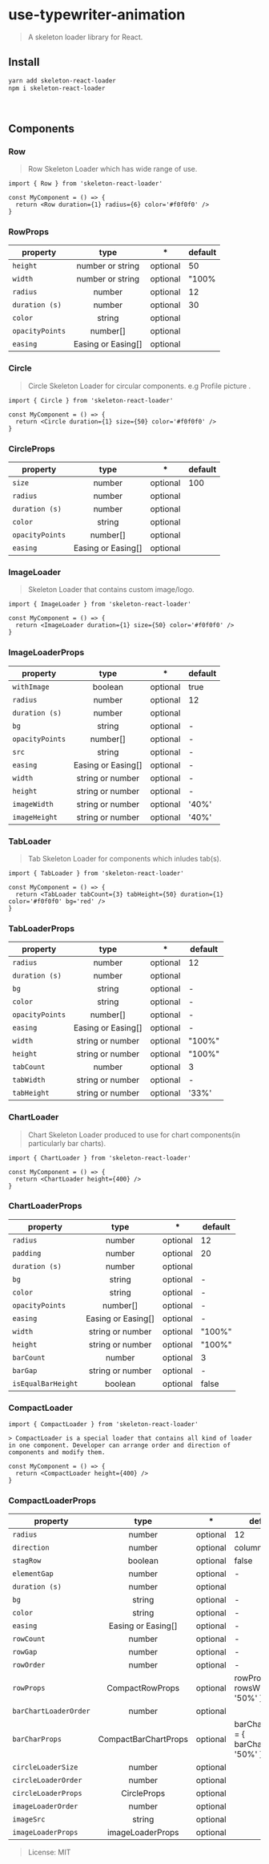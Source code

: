 # use-typewriter-animation

> A skeleton loader library for React.

## Install

```bash
yarn add skeleton-react-loader
npm i skeleton-react-loader
```

</br>

## Components

### Row

> Row Skeleton Loader which has wide range of use.

```tsx
import { Row } from 'skeleton-react-loader'

const MyComponent = () => {
  return <Row duration={1} radius={6} color='#f0f0f0' />
}
```

### RowProps

| property        |        type        |    \*    | default |
| --------------- | :----------------: | :------: | ------- |
| `height`        |  number or string  | optional | 50      |
| `width`         |  number or string  | optional | "100%   |
| `radius`        |       number       | optional | 12      |
| `duration (s)`  |       number       | optional | 30      |
| `color`         |       string       | optional |         |
| `opacityPoints` |      number[]      | optional |         |
| `easing`        | Easing or Easing[] | optional |         |

### Circle

> Circle Skeleton Loader for circular components. e.g Profile picture .

```tsx
import { Circle } from 'skeleton-react-loader'

const MyComponent = () => {
  return <Circle duration={1} size={50} color='#f0f0f0' />
}
```

### CircleProps

| property        |        type        |    \*    | default |
| --------------- | :----------------: | :------: | ------- |
| `size`          |       number       | optional | 100     |
| `radius`        |       number       | optional |         |
| `duration (s)`  |       number       | optional |         |
| `color`         |       string       | optional |         |
| `opacityPoints` |      number[]      | optional |         |
| `easing`        | Easing or Easing[] | optional |         |

### ImageLoader

> Skeleton Loader that contains custom image/logo.

```tsx
import { ImageLoader } from 'skeleton-react-loader'

const MyComponent = () => {
  return <ImageLoader duration={1} size={50} color='#f0f0f0' />
}
```

### ImageLoaderProps

| property        |        type        |    \*    | default |
| --------------- | :----------------: | :------: | ------- |
| `withImage`     |      boolean       | optional | true    |
| `radius`        |       number       | optional | 12      |
| `duration (s)`  |       number       | optional |         |
| `bg`            |       string       | optional | -       |
| `opacityPoints` |      number[]      | optional | -       |
| `src`           |       string       | optional | -       |
| `easing`        | Easing or Easing[] | optional | -       |
| `width`         |  string or number  | optional | -       |
| `height`        |  string or number  | optional | -       |
| `imageWidth`    |  string or number  | optional | '40%'   |
| `imageHeight`   |  string or number  | optional | '40%'   |

### TabLoader

> Tab Skeleton Loader for components which inludes tab(s).

```tsx
import { TabLoader } from 'skeleton-react-loader'

const MyComponent = () => {
  return <TabLoader tabCount={3} tabHeight={50} duration={1} color='#f0f0f0' bg='red' />
}
```

### TabLoaderProps

| property        |        type        |    \*    | default |
| --------------- | :----------------: | :------: | ------- |
| `radius`        |       number       | optional | 12      |
| `duration (s)`  |       number       | optional |         |
| `bg`            |       string       | optional | -       |
| `color`         |       string       | optional | -       |
| `opacityPoints` |      number[]      | optional | -       |
| `easing`        | Easing or Easing[] | optional | -       |
| `width`         |  string or number  | optional | "100%"  |
| `height`        |  string or number  | optional | "100%"  |
| `tabCount`      |       number       | optional | 3       |
| `tabWidth`      |  string or number  | optional | -       |
| `tabHeight`     |  string or number  | optional | '33%'   |

### ChartLoader

> Chart Skeleton Loader produced to use for chart components(in particularly bar charts).

```tsx
import { ChartLoader } from 'skeleton-react-loader'

const MyComponent = () => {
  return <ChartLoader height={400} />
}
```

### ChartLoaderProps

| property           |        type        |    \*    | default |
| ------------------ | :----------------: | :------: | ------- |
| `radius`           |       number       | optional | 12      |
| `padding`          |       number       | optional | 20      |
| `duration (s)`     |       number       | optional |         |
| `bg`               |       string       | optional | -       |
| `color`            |       string       | optional | -       |
| `opacityPoints`    |      number[]      | optional | -       |
| `easing`           | Easing or Easing[] | optional | -       |
| `width`            |  string or number  | optional | "100%"  |
| `height`           |  string or number  | optional | "100%"  |
| `barCount`         |       number       | optional | 3       |
| `barGap`           |  string or number  | optional | -       |
| `isEqualBarHeight` |      boolean       | optional | false   |

### CompactLoader

```tsx
import { CompactLoader } from 'skeleton-react-loader'

> CompactLoader is a special loader that contains all kind of loader in one component. Developer can arrange order and direction of components and modify them.

const MyComponent = () => {
  return <CompactLoader height={400} />
}
```

### CompactLoaderProps

| property              |         type         |    \*    | default                                  |
| --------------------- | :------------------: | :------: | ---------------------------------------- |
| `radius`              |        number        | optional | 12                                       |
| `direction`           |        number        | optional | column                                   |
| `stagRow`             |       boolean        | optional | false                                    |
| `elementGap`          |        number        | optional | -                                        |
| `duration (s)`        |        number        | optional |                                          |
| `bg`                  |        string        | optional | -                                        |
| `color`               |        string        | optional | -                                        |
| `easing`              |  Easing or Easing[]  | optional | -                                        |
| `rowCount`            |        number        | optional | -                                        |
| `rowGap`              |        number        | optional | -                                        |
| `rowOrder`            |        number        | optional | -                                        |
| `rowProps`            |   CompactRowProps    | optional | rowProps = { rowsWidth: '50%' }          |
| `barChartLoaderOrder` |        number        | optional |                                          |
| `barCharProps`        | CompactBarChartProps | optional | barChartProps = { barChartWidth: '50%' } |
| `circleLoaderSize`    |        number        | optional |                                          |
| `circleLoaderOrder`   |        number        | optional |                                          |
| `circleLoaderProps`   |     CircleProps      | optional |                                          |
| `imageLoaderOrder`    |        number        | optional |                                          |
| `imageSrc`            |        string        | optional |                                          |
| `imageLoaderProps`    |   imageLoaderProps   | optional |                                          |

> License: MIT
